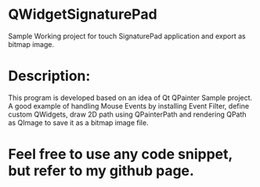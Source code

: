 # QWidgetSignaturePad
Sample Working project for touch SignaturePad application and export as bitmap image.

# Description:
This program is developed based on an idea of Qt QPainter Sample project.
A good example of handling Mouse Events by installing Event Filter, define custom QWidgets,
draw 2D path using QPainterPath and rendering QPath as QImage to save it as a bitmap image file.

# Feel free to use any code snippet, but refer to my github page.
